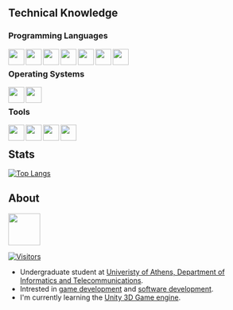 ## Technical Knowledge

### Programming Languages

<img align="left" height="32" width="32" src="https://cdn.jsdelivr.net/gh/devicons/devicon/icons/c/c-original.svg"/>
<img align="left" height="32" width="32" src="https://cdn.jsdelivr.net/gh/devicons/devicon/icons/cplusplus/cplusplus-original.svg"/>
<img align="left" height="32" width="32" src="https://cdn.jsdelivr.net/gh/devicons/devicon/icons/csharp/csharp-original.svg"/>
<img align="left" height="32" width="32" src="https://cdn.jsdelivr.net/gh/devicons/devicon/icons/python/python-original.svg"/>
<img align="left" height="32" width="32" src="https://cdn.jsdelivr.net/gh/devicons/devicon/icons/java/java-original.svg"/>
<img align="left" height="32" width="32" src="https://cdn.jsdelivr.net/gh/devicons/devicon/icons/mysql/mysql-original.svg"/>
<img align="left" height="32" width="32" src="https://cdn.jsdelivr.net/gh/devicons/devicon/icons/bash/bash-original.svg"/>

<br/>

### Operating Systems

<img align="left" height="32" width="32" src="https://cdn.jsdelivr.net/gh/devicons/devicon/icons/linux/linux-original.svg"/>
<img align="left" height="32" width="32" src="https://cdn.jsdelivr.net/gh/devicons/devicon/icons/windows8/windows8-original.svg"/>

<br/>

### Tools

<img align="left" height="32" width="32" src="https://cdn.jsdelivr.net/gh/devicons/devicon/icons/vscode/vscode-original.svg"/>
<img align="left" height="32" width="32" src="https://cdn.jsdelivr.net/gh/devicons/devicon/icons/visualstudio/visualstudio-plain.svg"/>
<img align="left" height="32" width="32" src="https://cdn.jsdelivr.net/gh/devicons/devicon/icons/intellij/intellij-original.svg"/>
<img align="left" height="32" width="32" src="https://cdn.jsdelivr.net/gh/devicons/devicon/icons/unity/unity-original.svg"/>

<br/>

## Stats

[![Top Langs](https://github-readme-stats.vercel.app/api/top-langs/?username=ThodBaniokos&exclude_repo=github-readme-stats,anuraghazra.github.io&theme=dracula)](https://github.com/anuraghazra/github-readme-stats)

## About

<a href="https://www.linkedin.com/in/thodoris-baniokos-b25291232/"><img height="64" width="64" src="https://cdn.jsdelivr.net/gh/devicons/devicon/icons/linkedin/linkedin-original-wordmark.svg" />

[![Visitors](https://api.visitorbadge.io/api/visitors?path=https%3A%2F%2Fgithub.com%2FThodBaniokos%2FThodBaniokos&label=Total%20Visits&labelColor=%23282a36&countColor=%23ff6e96&style=flat)](https://visitorbadge.io/status?path=https%3A%2F%2Fgithub.com%2FThodBaniokos%2FThodBaniokos)

- Undergraduate student at <a href="https://www.di.uoa.gr/en">Univeristy of Athens, Department of Informatics and Telecommunications</a>.
- Intrested in <a href="https://en.wikipedia.org/wiki/Video_game_development">game development</a> and <a href="https://en.wikipedia.org/wiki/Software_development">software development</a>.
- I'm currently learning the <a href="https://unity.com/">Unity 3D Game engine</a>.



<!--
**ThodBaniokos/ThodBaniokos** is a ✨ _special_ ✨ repository because its `README.md` (this file) appears on your GitHub profile.

Here are some ideas to get you started:

- 🔭 I’m currently working on ...
- 🌱 I’m currently learning ...
- 👯 I’m looking to collaborate on ...
- 🤔 I’m looking for help with ...
- 💬 Ask me about ...
- 📫 How to reach me: ...
- 😄 Pronouns: ...
- ⚡ Fun fact: ...
-->
